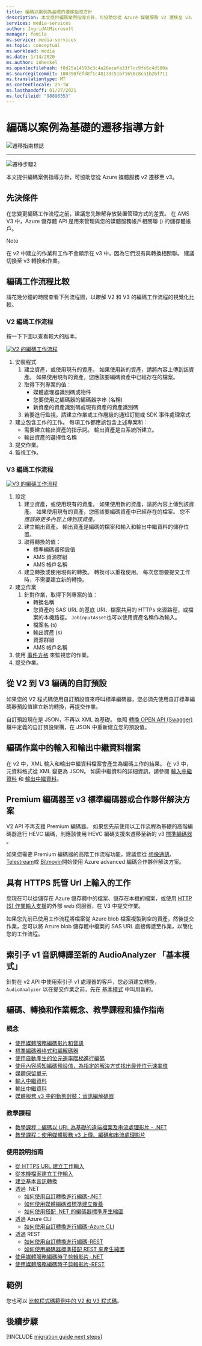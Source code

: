 ```yaml
---
title: 編碼以案例為基礎的遷移指導方針
description: 本文提供編碼案例指導方針，可協助您從 Azure 媒體服務 v2 遷移至 v3。
services: media-services
author: IngridAtMicrosoft
manager: femila
ms.service: media-services
ms.topic: conceptual
ms.workload: media
ms.date: 1/14/2020
ms.author: inhenkel
ms.openlocfilehash: f8d25a14593c3c4a26ecafa33f7cc9fe6c4d580a
ms.sourcegitcommit: 100390fefd8f1c48173c51b71650c8ca1b26f711
ms.translationtype: MT
ms.contentlocale: zh-TW
ms.lasthandoff: 01/27/2021
ms.locfileid: "98898353"
---
```

# <a name="encoding-scenario-based-migration-guidance"></a>編碼以案例為基礎的遷移指導方針

![遷移指南標誌](./media/migration-guide/azure-media-services-logo-migration-guide.svg)

<hr color="#5ea0ef" size="10">

![遷移步驟2](./media/migration-guide/steps-4.svg)

本文提供編碼案例指導方針，可協助您從 Azure 媒體服務 v2 遷移至 v3。

## <a name="prerequisites"></a>先決條件

在您變更編碼工作流程之前，建議您先瞭解存放裝置管理方式的差異。  在 AMS V3 中，Azure 儲存體 API 是用來管理與您的媒體服務帳戶相關聯 () 的儲存體帳戶。

> [!NOTE]
> 在 v2 中建立的作業和工作不會顯示在 v3 中，因為它們沒有與轉換相關聯。 建議切換至 v3 轉換和作業。

## <a name="encoding-workflow-comparison"></a>編碼工作流程比較

請花幾分鐘的時間查看下列流程圖，以瞭解 V2 和 V3 的編碼工作流程的視覺化比較。

### <a name="v2-encoding-workflow"></a>V2 編碼工作流程

按一下下圖以查看較大的版本。

[![V2 ](./media/migration-guide/V2-pretty.svg) 的編碼工作流程](./media/migration-guide/V2-pretty.svg#lightbox)

1. 安裝程式
    1. 建立資產，或使用現有的資產。 如果使用新的資產，請將內容上傳到該資產。 如果使用現有的資產，您應該要編碼資產中已經存在的檔案。
    2. 取得下列專案的值：
        - 媒體處理器識別碼或物件
        - 您要使用之編碼器的編碼器字串 (名稱) 
        - 新資產的資產識別碼或現有資產的資產識別碼
    3. 若要進行監視，請建立作業或工作層級的通知訂閱或 SDK 事件處理常式
2. 建立包含工作的工作。 每項工作都應該包含上述專案和：
    - 需要建立輸出資產的指示詞。  輸出資產是由系統所建立。
    - 輸出資產的選擇性名稱
3. 提交作業。
4. 監視工作。

### <a name="v3-encoding-workflow"></a>V3 編碼工作流程

[![V3 ](./media/migration-guide/V3-pretty.svg) 的編碼工作流程](./media/migration-guide/V3-pretty.svg#lightbox)

1. 設定
    1. 建立資產，或使用現有的資產。 如果使用新的資產，請將內容上傳到該資產。 如果使用現有的資產，您應該要編碼資產中已經存在的檔案。 您不 *應該將更多內容上傳到該資產。*
    1. 建立輸出資產。  輸出資產是編碼的檔案和輸入和輸出中繼資料的儲存位置。
    1. 取得轉換的值：
        - 標準編碼器預設值
        - AMS 資源群組
        - AMS 帳戶名稱
    1. 建立轉換或使用現有的轉換。  轉換可以重複使用。 每次您想要提交工作時，不需要建立新的轉換。
1. 建立作業
    1. 針對作業，取得下列專案的值：
        - 轉換名稱
        - 您資產的 SAS URL 的基底 URI、檔案共用的 HTTPs 來源路徑，或檔案的本機路徑。 `JobInputAsset`也可以使用資產名稱作為輸入。
        - 檔案名 (s) 
        - 輸出資產 (s) 
        - 資源群組
        - AMS 帳戶名稱  
1. 使用 [事件方格](monitor-events-portal-how-to.md) 來監視您的作業。
1. 提交作業。

## <a name="custom-presets-from-v2-to-v3-encoding"></a>從 V2 到 V3 編碼的自訂預設

如果您的 V2 程式碼使用自訂預設值來呼叫標準編碼器，您必須先使用自訂標準編碼器預設值建立新的轉換，再提交作業。

自訂預設現在是 JSON，不再以 XML 為基礎。 依照 [轉換 OPEN API (Swagger) ](https://github.com/Azure/azure-rest-api-specs/blob/master/specification/mediaservices/resource-manager/Microsoft.Media/stable/2020-05-01/examples/transforms-create.json) 檔中定義的自訂預設架構，在 JSON 中重新建立您的預設值。


<!-- removed because this is covered in the tutorials
Common custom [encoding](https://github.com/Azure/azure-rest-api-specs/blob/master/specification/mediaservices/resource-manager/Microsoft.Media/stable/2020-05-01/Encoding.json) scenarios:
        1. Create a custom Single Bitrate MP4 encode
        1. Create a custom [Adaptive Bitrate Encoding Ladder](autogen-bitrate-ladder.md)
        1. Creating Sprite Thumbnails
        1. Creating Thumbnails (see below for your preferred method)
        1. [Sub Clipping](subclip-video-rest-howto.md)
        1. Cropping
-->

## <a name="input-and-output-metadata-files-from-an-encoding-job"></a>編碼作業中的輸入和輸出中繼資料檔案

在 v2 中，XML 輸入和輸出中繼資料檔案會產生為編碼工作的結果。 在 v3 中，元資料格式從 XML 變更為 JSON。 如需中繼資料的詳細資訊，請參閱 [輸入中繼資料](input-metadata-schema.md) 和 [輸出中繼資料](output-metadata-schema.md)。

## <a name="premium-encoder-to-v3-standard-encoder-or-partner-based-solutions"></a>Premium 編碼器至 v3 標準編碼器或合作夥伴解決方案

V2 API 不再支援 Premium 編碼器。 如果您先前使用以工作流程為基礎的高階編碼器進行 HEVC 編碼，則應該使用 HEVC 編碼支援來遷移至新的 v3 [標準編碼器](media-encoder-standard-formats.md) 。

如果您需要 Premium 編碼器的高階工作流程功能，建議您從 [想像通訊](https://imaginecommunications.com)、 [Telestream](https://www.telestream.net)或 [Bitmovin](https://bitmovin.com)開始使用 Azure advanced 編碼合作夥伴解決方案。

## <a name="jobs-with-inputs-that-are-on-https-hosted-urls"></a>具有 HTTPS 託管 Url 上輸入的工作

您現在可以從儲存在 Azure 儲存體中的檔案、儲存在本機的檔案，或使用 [HTTP (S) 作業輸入支援](job-input-from-http-how-to.md)的外部 web 伺服器，在 V3 中提交作業。

如果您先前已使用工作流程將檔案從 Azure blob 檔案複製到空的資產，然後提交作業，您可以將 Azure blob 儲存體中檔案的 SAS URL 直接傳遞至作業，以簡化您的工作流程。

## <a name="indexer-v1-audio-transcription-to-the-new-audioanalyzer-basic-mode"></a>索引子 v1 音訊轉譯至新的 AudioAnalyzer 「基本模式」

針對在 v2 API 中使用索引子 v1 處理器的客戶，您必須建立轉換， `AudioAnalyzer` 以在提交作業之前，先在 [基本模式](how-to-create-basic-audio-transform.md) 中叫用新的。

## <a name="encoding-transforms-and-jobs-concepts-tutorials-and-how-to-guides"></a>編碼、轉換和作業概念、教學課程和操作指南

### <a name="concepts"></a>概念

- [使用媒體服務編碼影片和音訊](encoding-concept.md)
- [標準編碼器格式和編解碼器](media-encoder-standard-formats.md)
- [使用自動產生的位元速率階梯進行編碼](autogen-bitrate-ladder.md)
- [使用內容感知編碼預設值，為指定的解決方式找出最佳位元速率值](content-aware-encoding.md)
- [媒體保留單元](concept-media-reserved-units.md)
- [輸入中繼資料](input-metadata-schema.md)
- [輸出中繼資料](output-metadata-schema.md)
- [媒體服務 v3 中的動態封裝：音訊編解碼器](dynamic-packaging-overview.md#audio-codecs-supported-by-dynamic-packaging)

### <a name="tutorials"></a>教學課程

- [教學課程：編碼以 URL 為基礎的遠端檔案及串流處理影片 - .NET](stream-files-dotnet-quickstart.md)
- [教學課程：使用媒體服務 v3 上傳、編碼和串流處理影片](stream-files-tutorial-with-api.md)

### <a name="how-to-guides"></a>使用說明指南

- [從 HTTPS URL 建立工作輸入](job-input-from-http-how-to.md)
- [從本機檔案建立工作輸入](job-input-from-local-file-how-to.md)
- [建立基本音訊轉換](how-to-create-basic-audio-transform.md)
- 透過 .NET
  - [如何使用自訂轉換進行編碼-.NET](customize-encoder-presets-how-to.md)
  - [如何使用媒體編碼器標準建立覆蓋](how-to-create-overlay.md)
  - [如何使用搭配 .NET 的編碼器標準產生縮圖](media-services-generate-thumbnails-dotnet.md)
- 透過 Azure CLI
  - [如何使用自訂轉換進行編碼-Azure CLI](custom-preset-cli-howto.md)
- 透過 REST
  - [如何使用自訂轉換進行編碼-REST](custom-preset-rest-howto.md)
  - [如何使用編碼器標準搭配 REST 來產生縮圖](media-services-generate-thumbnails-rest.md)
- [使用媒體服務編碼時子剪輯影片-.NET](subclip-video-dotnet-howto.md)
- [使用媒體服務編碼時子剪輯影片-REST](subclip-video-rest-howto.md)

## <a name="samples"></a>範例

您也可以 [比較程式碼範例中的 V2 和 V3 程式碼](migrate-v-2-v-3-migration-samples.md)。

## <a name="next-steps"></a>後續步驟

[!INCLUDE [migration guide next steps](./includes/migration-guide-next-steps.md)]
